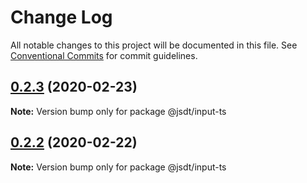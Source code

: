 # Change Log

All notable changes to this project will be documented in this file.
See [Conventional Commits](https://conventionalcommits.org) for commit guidelines.

## [0.2.3](https://github.com/jsdevtools/jsdevtools/compare/@jsdt/input-ts@0.2.1...@jsdt/input-ts@0.2.3) (2020-02-23)

**Note:** Version bump only for package @jsdt/input-ts





## [0.2.2](https://github.com/jsdevtools/jsdevtools/compare/@jsdt/input-ts@0.2.1...@jsdt/input-ts@0.2.2) (2020-02-22)

**Note:** Version bump only for package @jsdt/input-ts





                                                                                                                                                                                                                                                                                                                                                                                                                                                                                                                                                                                                                                                                                                                                                                                                                                                                                                                                                                                                                                                                                                                                                                                                                                                                                                                                                                                                                                                                                                                                                                                                                                                                                                                                                                                                                  
